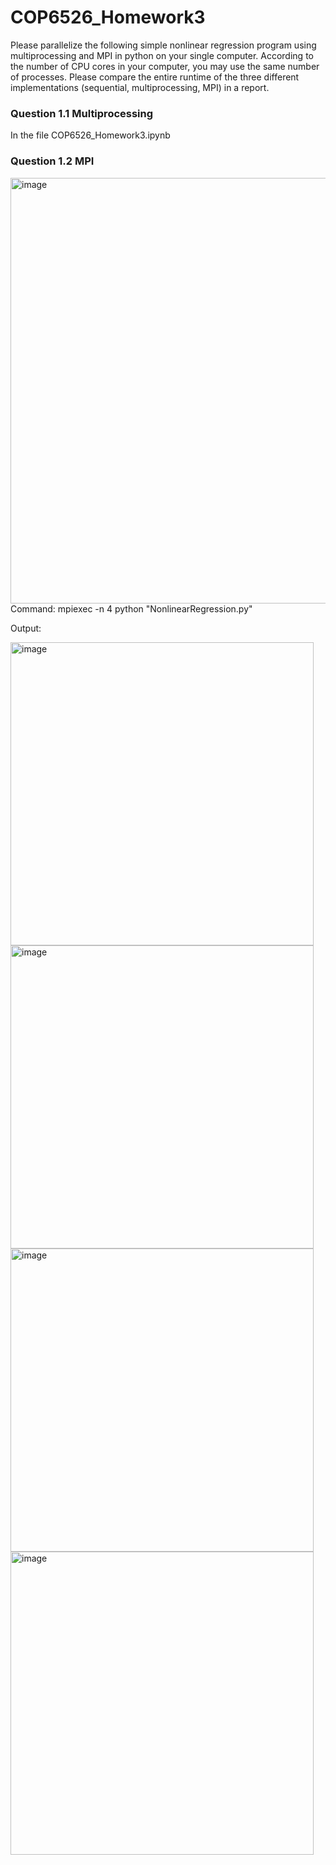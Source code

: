 # COP6526_Homework3

Please parallelize the following simple nonlinear regression program using multiprocessing and MPI in python on your single computer. According to the number of CPU cores in your computer, you may use the same number of processes. Please compare the entire runtime of the three different implementations (sequential, multiprocessing, MPI) in a report.

### Question 1.1 Multiprocessing
In the file COP6526_Homework3.ipynb

### Question 1.2 MPI

<img width="681" alt="image" src="https://user-images.githubusercontent.com/58046234/202930406-762fa937-e28e-46e3-bf4a-bf338dd6bc5f.png">
Command: mpiexec -n 4 python "NonlinearRegression.py"

Output:

<img width="485" alt="image" src="https://user-images.githubusercontent.com/58046234/202930420-87d670ca-e0c6-4e73-8306-f823e9b262c0.png">
<img width="485" alt="image" src="https://user-images.githubusercontent.com/58046234/202930426-e083c7fe-a9cc-40ae-a695-476b372e1497.png">
<img width="485" alt="image" src="https://user-images.githubusercontent.com/58046234/202930437-630cbcec-1a98-4a0b-9fdd-aac0cf544633.png">
<img width="485" alt="image" src="https://user-images.githubusercontent.com/58046234/202930457-00ba3947-815f-4861-98c7-af26c5bda93f.png">
